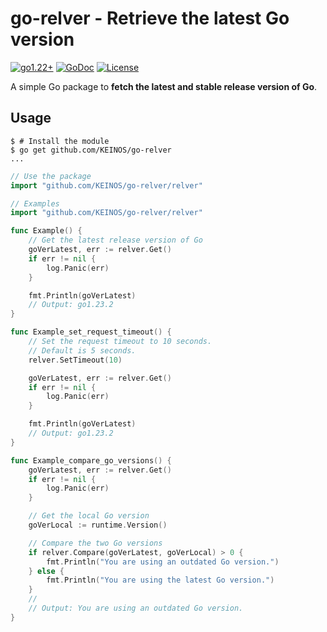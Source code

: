 # go-relver - Retrieve the latest Go version

[![go1.22+](https://img.shields.io/badge/Go-1.22+-blue?logo=go)](https://github.com/KEINOS/go-relver/blob/main/go.mod "Supported versions")
[![GoDoc](https://godoc.org/github.com/KEINOS/go-relver?status.svg)](https://pkg.go.dev/github.com/KEINOS/go-relver)
[![License](https://img.shields.io/badge/License-MIT-blue.svg)](https://opensource.org/licenses/MIT)

A simple Go package to **fetch the latest and stable release version of Go**.

## Usage

```shellsession
$ # Install the module
$ go get github.com/KEINOS/go-relver
...
```

```go
// Use the package
import "github.com/KEINOS/go-relver/relver"
```

```go
// Examples
import "github.com/KEINOS/go-relver/relver"

func Example() {
    // Get the latest release version of Go
    goVerLatest, err := relver.Get()
    if err != nil {
        log.Panic(err)
    }

    fmt.Println(goVerLatest)
    // Output: go1.23.2
}

func Example_set_request_timeout() {
    // Set the request timeout to 10 seconds.
    // Default is 5 seconds.
    relver.SetTimeout(10)

    goVerLatest, err := relver.Get()
    if err != nil {
        log.Panic(err)
    }

    fmt.Println(goVerLatest)
    // Output: go1.23.2
}

func Example_compare_go_versions() {
    goVerLatest, err := relver.Get()
    if err != nil {
        log.Panic(err)
    }

    // Get the local Go version
    goVerLocal := runtime.Version()

    // Compare the two Go versions
    if relver.Compare(goVerLatest, goVerLocal) > 0 {
        fmt.Println("You are using an outdated Go version.")
    } else {
        fmt.Println("You are using the latest Go version.")
    }
    //
    // Output: You are using an outdated Go version.
}
```
